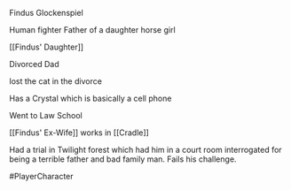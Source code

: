 
Findus Glockenspiel

Human fighter
Father of a daughter
horse girl

[[Findus' Daughter]]

Divorced Dad

lost the cat in the divorce

Has a Crystal which is basically a cell phone

Went to Law School

[[Findus' Ex-Wife]] works in [[Cradle]]

Had a trial in Twilight forest which had him in a court room interrogated for being a terrible father and bad family man. Fails his challenge.

#PlayerCharacter 